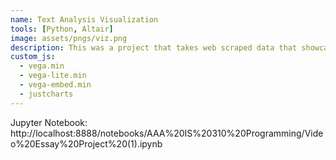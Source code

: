 ```yaml
---
name: Text Analysis Visualization
tools: [Python, Altair]
image: assets/pngs/viz.png
description: This was a project that takes web scraped data that showcases the citations from multiple youtube video essays. The goal is to produced a striking visualization of the topics discussed the most in these videos.
custom_js:
  - vega.min
  - vega-lite.min
  - vega-embed.min
  - justcharts
---
```


Jupyter Notebook: http://localhost:8888/notebooks/AAA%20IS%20310%20Programming/Video%20Essay%20Project%20(1).ipynb

<vegachart schema-url="{{ site.baseurl }}/assets/json/py_project1.md" style="width: 100%"></vegachart>